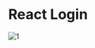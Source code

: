 # React Login

![1](https://github.com/gustavocarvalho-ra/React_Login/assets/137126878/ea2a7276-df9b-4c81-b5da-200e209f6911)
